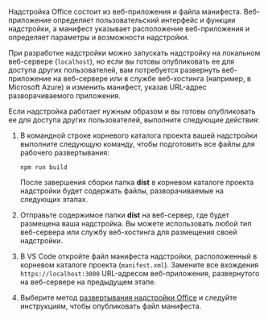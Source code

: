 Надстройка Office состоит из веб-приложения и файла манифеста. Веб-приложение определяет пользовательский интерфейс и функции надстройки, а манифест указывает расположение веб-приложения и определяет параметры и возможности надстройки. 

При разработке надстройки можно запускать надстройку на локальном веб-сервере (`localhost`), но если вы готовы опубликовать ее для доступа других пользователей, вам потребуется развернуть веб-приложение на веб-сервере или в службе веб-хостинга (например, в Microsoft Azure) и изменить манифест, указав URL-адрес разворачиваемого приложения. 

Если надстройка работает нужным образом и вы готовы опубликовать ее для доступа других пользователей, выполните следующие действия:

1. В командной строке корневого каталога проекта вашей надстройки выполните следующую команду, чтобы подготовить все файлы для рабочего развертывания: 

    ```command&nbsp;line
    npm run build
    ```

    После завершения сборки папка **dist** в корневом каталоге проекта надстройки будет содержать файлы, разворачиваемые на следующих этапах.

2. Отправьте содержимое папки **dist** на веб-сервер, где будет размещена ваша надстройка. Вы можете использовать любой тип веб-сервера или службу веб-хостинга для размещения своей надстройки.

3. В VS Code откройте файл манифеста надстройки, расположенный в корневом каталоге проекта (`manifest.xml`). Замените все вхождения `https://localhost:3000` URL-адресом веб-приложения, развернутого на веб-сервере на предыдущем этапе.

4. Выберите метод [развертывания надстройки Office](../publish/publish.md) и следуйте инструкциям, чтобы опубликовать файл манифеста.

